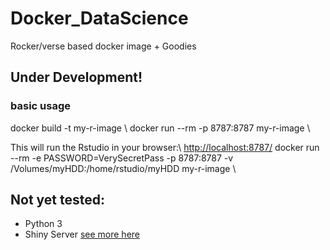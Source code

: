 # Docker_DataScience
Rocker/verse based docker image + Goodies

## Under Development!

### basic usage
docker build -t my-r-image \\
docker run --rm -p 8787:8787 my-r-image \\

This will run the Rstudio in your browser:\\
[http://localhost:8787/](http://localhost:8787/)
docker run --rm -e PASSWORD=VerySecretPass -p 8787:8787 -v /Volumes/myHDD:/home/rstudio/myHDD  my-r-image \\


## Not yet tested:
- Python 3
- Shiny Server [see more here](https://hub.docker.com/r/rocker/shiny)
